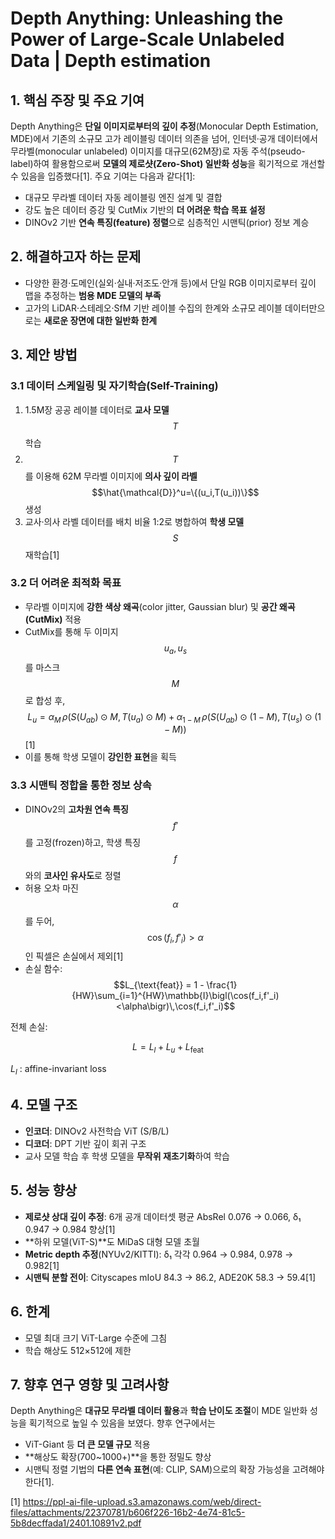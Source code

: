 # Depth Anything: Unleashing the Power of Large-Scale Unlabeled Data | Depth estimation

## 1. 핵심 주장 및 주요 기여  
Depth Anything은 **단일 이미지로부터의 깊이 추정**(Monocular Depth Estimation, MDE)에서 기존의 소규모 고가 레이블링 데이터 의존을 넘어, 인터넷·공개 데이터에서 무라벨(monocular unlabeled) 이미지를 대규모(62M장)로 자동 주석(pseudo-label)하여 활용함으로써 **모델의 제로샷(Zero-Shot) 일반화 성능**을 획기적으로 개선할 수 있음을 입증했다[1]. 주요 기여는 다음과 같다[1]:  
- 대규모 무라벨 데이터 자동 레이블링 엔진 설계 및 결합  
- 강도 높은 데이터 증강 및 CutMix 기반의 **더 어려운 학습 목표 설정**  
- DINOv2 기반 **연속 특징(feature) 정렬**으로 심층적인 시맨틱(prior) 정보 계승  

## 2. 해결하고자 하는 문제  
- 다양한 환경·도메인(실외·실내·저조도·안개 등)에서 단일 RGB 이미지로부터 깊이 맵을 추정하는 **범용 MDE 모델의 부족**  
- 고가의 LiDAR·스테레오·SfM 기반 레이블 수집의 한계와 소규모 레이블 데이터만으로는 **새로운 장면에 대한 일반화 한계**  

## 3. 제안 방법  
### 3.1 데이터 스케일링 및 자기학습(Self-Training)  
1. 1.5M장 공공 레이블 데이터로 **교사 모델** $$T$$ 학습  
2. $$T$$를 이용해 62M 무라벨 이미지에 **의사 깊이 라벨** $$\hat{\mathcal{D}}^u=\{(u_i,T(u_i))\}$$ 생성  
3. 교사·의사 라벨 데이터를 배치 비율 1:2로 병합하여 **학생 모델** $$S$$ 재학습[1]

### 3.2 더 어려운 최적화 목표  
- 무라벨 이미지에 **강한 색상 왜곡**(color jitter, Gaussian blur) 및 **공간 왜곡(CutMix)** 적용  
- CutMix를 통해 두 이미지 $$u_a,u_s$$를 마스크 $$M$$로 합성 후,  
  $$L_u = \alpha_M\,\rho\bigl(S(U_{ab})\odot M,\,T(u_a)\odot M\bigr) + \alpha_{1-M}\,\rho\bigl(S(U_{ab})\odot(1-M),\,T(u_s)\odot(1-M)\bigr)$$[1]  
- 이를 통해 학생 모델이 **강인한 표현**을 획득  

### 3.3 시맨틱 정합을 통한 정보 상속  
- DINOv2의 **고차원 연속 특징** $$f'$$를 고정(frozen)하고, 학생 특징 $$f$$와의 **코사인 유사도**로 정렬  
- 허용 오차 마진 $$\alpha$$를 두어, $$\cos(f_i,f'_i)>\alpha$$인 픽셀은 손실에서 제외[1]  
- 손실 함수:  
  $$L_{\text{feat}} = 1 - \frac{1}{HW}\sum_{i=1}^{HW}\mathbb{I}\bigl(\cos(f_i,f'_i)<\alpha\bigr)\,\cos(f_i,f'_i)$$

전체 손실: 

$$
L = L_{l} + L_u + L_{\text{feat}}
$$

$L_{l}$ : affine-invariant loss

## 4. 모델 구조  
- **인코더**: DINOv2 사전학습 ViT (S/B/L)  
- **디코더**: DPT 기반 깊이 회귀 구조  
- 교사 모델 학습 후 학생 모델을 **무작위 재초기화**하여 학습  

## 5. 성능 향상  
- **제로샷 상대 깊이 추정**: 6개 공개 데이터셋 평균 AbsRel 0.076 → 0.066, δ₁ 0.947 → 0.984 향상[1]  
- **하위 모델(ViT-S)**도 MiDaS 대형 모델 초월  
- **Metric depth 추정**(NYUv2/KITTI): δ₁ 각각 0.964 → 0.984, 0.978 → 0.982[1]  
- **시맨틱 분할 전이**: Cityscapes mIoU 84.3 → 86.2, ADE20K 58.3 → 59.4[1]  

## 6. 한계  
- 모델 최대 크기 ViT-Large 수준에 그침  
- 학습 해상도 512×512에 제한  

## 7. 향후 연구 영향 및 고려사항  
Depth Anything은 **대규모 무라벨 데이터 활용**과 **학습 난이도 조절**이 MDE 일반화 성능을 획기적으로 높일 수 있음을 보였다. 향후 연구에서는  
- ViT-Giant 등 **더 큰 모델 규모** 적용  
- **해상도 확장(700~1000+)**을 통한 정밀도 향상  
- 시맨틱 정렬 기법의 **다른 연속 표현**(예: CLIP, SAM)으로의 확장 가능성을 고려해야 한다[1].

[1] https://ppl-ai-file-upload.s3.amazonaws.com/web/direct-files/attachments/22370781/b606f226-16b2-4e74-81c5-5b8decffada1/2401.10891v2.pdf
